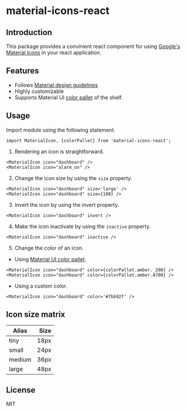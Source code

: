 # material-icons-react

## Introduction

This package provides a convinient react component for using [Google's Material Icons](https://material.io/icons/) in your react application.

## Features

* Follows [Material design guidelines](https://google.github.io/material-design-icons/#icon-font-for-the-web)
* Highly customizable
* Supports Material UI [color pallet](https://www.materialui.co/colors) of the shelf.

## Usage
Import module using the following statement.

```
import MaterialIcon, {colorPallet} from 'material-icons-react';
```

1. Rendering an icon is straightforward.

```
<MaterialIcon icon="dashboard" />
<MaterialIcon icon="alarm_on" />
```
2. Change the icon size by using the `size` property.

```
<MaterialIcon icon="dashboard" size='large' />
<MaterialIcon icon="dashboard" size={100} />
```
3. Invert the icon by using the invert property.
```
<MaterialIcon icon="dashboard" invert />
```
4. Make the icon inactivate by using the `inactive` property.
```
<MaterialIcon icon="dashboard" inactive />
```
5. Change the color of an icon.
* Using [Material UI color pallet](https://www.materialui.co/colors).
```
<MaterialIcon icon="dashboard" color={colorPallet.amber._200} />
<MaterialIcon icon="dashboard" color={colorPallet.amber.A700} />
```
* Using a custom color.
```
<MaterialIcon icon="dashboard" color='#7bb92f' />
```

## Icon size matrix
| Alias | Size |
|-------|-----:|
| tiny  | 18px |
| small | 24px |
| medium| 36px |
| large | 48px |

## License

MIT

